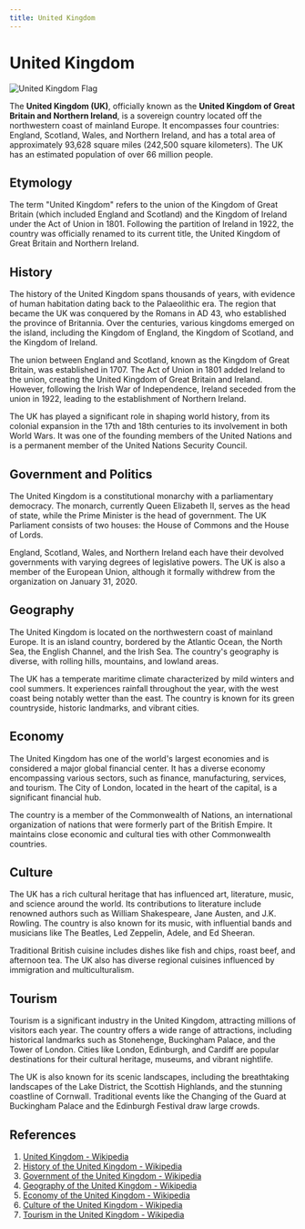 ```yaml
---
title: United Kingdom
---
```

# United Kingdom

![United Kingdom Flag](https://upload.wikimedia.org/wikipedia/en/thumb/a/ae/Flag_of_the_United_Kingdom.svg/2560px-Flag_of_the_United_Kingdom.svg.png)

The **United Kingdom (UK)**, officially known as the **United Kingdom of Great Britain and Northern Ireland**, is a sovereign country located off the northwestern coast of mainland Europe. It encompasses four countries: England, Scotland, Wales, and Northern Ireland, and has a total area of approximately 93,628 square miles (242,500 square kilometers). The UK has an estimated population of over 66 million people.

## Etymology

The term "United Kingdom" refers to the union of the Kingdom of Great Britain (which included England and Scotland) and the Kingdom of Ireland under the Act of Union in 1801. Following the partition of Ireland in 1922, the country was officially renamed to its current title, the United Kingdom of Great Britain and Northern Ireland.

## History

The history of the United Kingdom spans thousands of years, with evidence of human habitation dating back to the Palaeolithic era. The region that became the UK was conquered by the Romans in AD 43, who established the province of Britannia. Over the centuries, various kingdoms emerged on the island, including the Kingdom of England, the Kingdom of Scotland, and the Kingdom of Ireland.

The union between England and Scotland, known as the Kingdom of Great Britain, was established in 1707. The Act of Union in 1801 added Ireland to the union, creating the United Kingdom of Great Britain and Ireland. However, following the Irish War of Independence, Ireland seceded from the union in 1922, leading to the establishment of Northern Ireland.

The UK has played a significant role in shaping world history, from its colonial expansion in the 17th and 18th centuries to its involvement in both World Wars. It was one of the founding members of the United Nations and is a permanent member of the United Nations Security Council.

## Government and Politics

The United Kingdom is a constitutional monarchy with a parliamentary democracy. The monarch, currently Queen Elizabeth II, serves as the head of state, while the Prime Minister is the head of government. The UK Parliament consists of two houses: the House of Commons and the House of Lords.

England, Scotland, Wales, and Northern Ireland each have their devolved governments with varying degrees of legislative powers. The UK is also a member of the European Union, although it formally withdrew from the organization on January 31, 2020.

## Geography

The United Kingdom is located on the northwestern coast of mainland Europe. It is an island country, bordered by the Atlantic Ocean, the North Sea, the English Channel, and the Irish Sea. The country's geography is diverse, with rolling hills, mountains, and lowland areas.

The UK has a temperate maritime climate characterized by mild winters and cool summers. It experiences rainfall throughout the year, with the west coast being notably wetter than the east. The country is known for its green countryside, historic landmarks, and vibrant cities.

## Economy

The United Kingdom has one of the world's largest economies and is considered a major global financial center. It has a diverse economy encompassing various sectors, such as finance, manufacturing, services, and tourism. The City of London, located in the heart of the capital, is a significant financial hub.

The country is a member of the Commonwealth of Nations, an international organization of nations that were formerly part of the British Empire. It maintains close economic and cultural ties with other Commonwealth countries.

## Culture

The UK has a rich cultural heritage that has influenced art, literature, music, and science around the world. Its contributions to literature include renowned authors such as William Shakespeare, Jane Austen, and J.K. Rowling. The country is also known for its music, with influential bands and musicians like The Beatles, Led Zeppelin, Adele, and Ed Sheeran.

Traditional British cuisine includes dishes like fish and chips, roast beef, and afternoon tea. The UK also has diverse regional cuisines influenced by immigration and multiculturalism.

## Tourism

Tourism is a significant industry in the United Kingdom, attracting millions of visitors each year. The country offers a wide range of attractions, including historical landmarks such as Stonehenge, Buckingham Palace, and the Tower of London. Cities like London, Edinburgh, and Cardiff are popular destinations for their cultural heritage, museums, and vibrant nightlife.

The UK is also known for its scenic landscapes, including the breathtaking landscapes of the Lake District, the Scottish Highlands, and the stunning coastline of Cornwall. Traditional events like the Changing of the Guard at Buckingham Palace and the Edinburgh Festival draw large crowds.

## References

1. [United Kingdom - Wikipedia](https://en.wikipedia.org/wiki/United_Kingdom)
2. [History of the United Kingdom - Wikipedia](https://en.wikipedia.org/wiki/History_of_the_United_Kingdom)
3. [Government of the United Kingdom - Wikipedia](https://en.wikipedia.org/wiki/Government_of_the_United_Kingdom)
4. [Geography of the United Kingdom - Wikipedia](https://en.wikipedia.org/wiki/Geography_of_the_United_Kingdom)
5. [Economy of the United Kingdom - Wikipedia](https://en.wikipedia.org/wiki/Economy_of_the_United_Kingdom)
6. [Culture of the United Kingdom - Wikipedia](https://en.wikipedia.org/wiki/Culture_of_the_United_Kingdom)
7. [Tourism in the United Kingdom - Wikipedia](https://en.wikipedia.org/wiki/Tourism_in_the_United_Kingdom)
